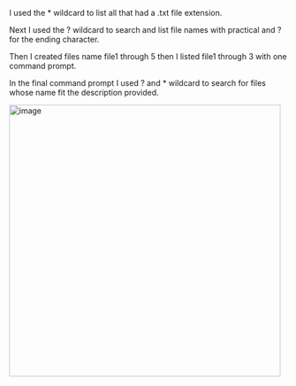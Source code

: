 
I used the * wildcard to list all that had a .txt file extension.

Next I used the ? wildcard to search and list file names with practical and ? for the ending character. 

Then I created files name file1 through 5 then I listed file1 through 3 with one command prompt.

In the final command prompt I used ? and * wildcard to search for files whose name fit the description provided.

<img width="491" alt="image" src="https://github.com/Sfayson1/sfayson-module1/assets/137829671/b52a900e-672f-4b5a-bd41-12d131e75d3d">
